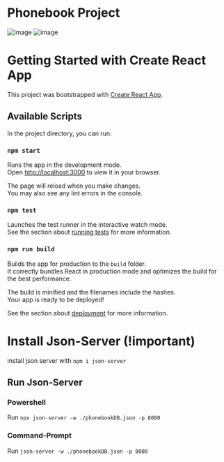 # Phonebook Project

![image](https://github.com/mjd132/Phonebook-React/assets/40965524/56cddeff-711b-41fa-afa7-b21d8ffa87ee)
![image](https://github.com/mjd132/Phonebook-React/assets/40965524/33c756f0-4b94-4c4c-b9a0-ac0669b595a9)

# Getting Started with Create React App

This project was bootstrapped with [Create React App](https://github.com/facebook/create-react-app).

## Available Scripts

In the project directory, you can run:

### `npm start`

Runs the app in the development mode.\
Open [http://localhost:3000](http://localhost:3000) to view it in your browser.

The page will reload when you make changes.\
You may also see any lint errors in the console.

### `npm test`

Launches the test runner in the interactive watch mode.\
See the section about [running tests](https://facebook.github.io/create-react-app/docs/running-tests) for more information.

### `npm run build`

Builds the app for production to the `build` folder.\
It correctly bundles React in production mode and optimizes the build for the best performance.

The build is minified and the filenames include the hashes.\
Your app is ready to be deployed!

See the section about [deployment](https://facebook.github.io/create-react-app/docs/deployment) for more information.

# Install Json-Server (!important)
install json server with `npm i json-server`

## Run Json-Server
### Powershell
Run `npx json-server -w ./phonebookDB.json -p 8000`
### Command-Prompt
Run `json-server -w ./phonebookDB.json -p 8000`
